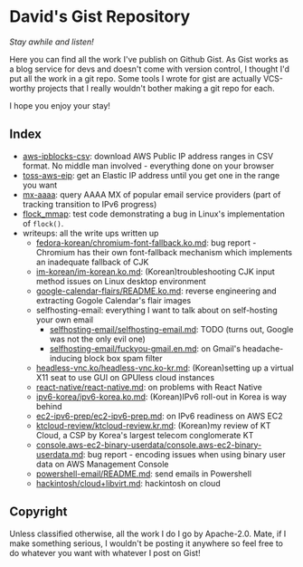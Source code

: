 # David's Gist Repository
*Stay awhile and listen!*

Here you can find all the work I've publish on Github Gist. As Gist works as a
blog service for devs and doesn't come with version control, I thought I'd put
all the work in a git repo. Some tools I wrote for gist are actually VCS-worthy
projects that I really wouldn't bother making a git repo for each.

I hope you enjoy your stay!

## Index
 - [aws-ipblocks-csv](aws-ipblocks-csv/README.md): download AWS Public IP
   address ranges in CSV format. No middle man involved - everything done on
   your browser
 - [toss-aws-eip](toss-aws-eip/README.md): get an Elastic IP address until you
   get one in the range you want
 - [mx-aaaa](mx-aaaa/README.md): query AAAA MX of popular email service
   providers (part of tracking transition to IPv6 progress)
 - [flock_mmap](flock_mmap/README.md): test code demonstrating a bug in Linux's
   implementation of `flock()`.
 - writeups: all the write ups written up
   - [fedora-korean/chromium-font-fallback.ko.md](writeups/fedora-korean/chromium-font-fallback.ko.md):
     bug report - Chromium has their own font-fallback mechanism which implements
     an inadequate fallback of CJK
   - [im-korean/im-korean.ko.md](writeups/im-korean/im-korean.ko.md):
     (Korean)troubleshooting CJK input method issues on Linux desktop
     environment
   - [google-calendar-flairs/README.ko.md](writeups/google-calendar-flairs/README.ko.md):
     reverse engineering and extracting Gogole Calendar's flair images
   - selfhosting-email: everything I want to talk about on self-hosting your own
     email
     - [selfhosting-email/selfhosting-email.md](writeups/selfhosting-email/selfhosting-email.md):
       TODO (turns out, Google was not the only evil one)
     - [selfhosting-email/fuckyou-gmail.en.md](writeups/selfhosting-email/fuckyou-gmail.en.md):
       on Gmail's headache-inducing block box spam filter
   - [headless-vnc.ko/headless-vnc.ko-kr.md](writeups/headless-vnc.ko/headless-vnc.ko-kr.md):
     (Korean)setting up a virtual X11 seat to use GUI on GPUless cloud instances
   - [react-native/react-native.md](writeups/react-native/react-native.md): on
     problems with React Native
   - [ipv6-korea/ipv6-korea.ko.md](writeups/ipv6-korea/ipv6-korea.ko.md):
     (Korean)IPv6 roll-out in Korea is way behind
   - [ec2-ipv6-prep/ec2-ipv6-prep.md](writeups/ec2-ipv6-prep/ec2-ipv6-prep.md):
     on IPv6 readiness on AWS EC2
   - [ktcloud-review/ktcloud-review.kr.md](writeups/ktcloud-review/ktcloud-review.kr.md):
     (Korean)my review of KT Cloud, a CSP by Korea's largest telecom conglomerate
     KT
   - [console.aws-ec2-binary-userdata/console.aws-ec2-binary-userdata.md](writeups/console.aws-ec2-binary-userdata/console.aws-ec2-binary-userdata.md):
     bug report - encoding issues when using binary user data on AWS Management
     Console
   - [powershell-email/README.md](writeups/powershell-email/README.md): send
     emails in Powershell
   - [hackintosh/cloud+libvirt.md](writeups/hackintosh/cloud+libvirt.md):
     hackintosh on cloud

## Copyright
Unless classified otherwise, all the work I do I go by Apache-2.0. Mate, if I
make something serious, I wouldn't be posting it anywhere so feel free to do
whatever you want with whatever I post on Gist!
